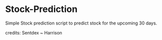 # Stock-Prediction

Simple Stock prediction script to predict stock for the upcoming 30 days.

credits: Sentdex ~ Harrison
